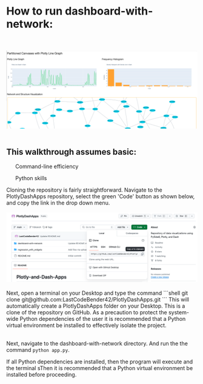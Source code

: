 # How to run dashboard-with-network:
<br></br>
<img src="dashboard.png" alt="Example Image"><br></br>
## This walkthrough assumes basic:
  <ul>Command-line efficiency </ul>
  <ul>Python skills</ul>
Cloning the repository is fairly straightforward. Navigate to the PlotlyDashApps repository, select the green 'Code' button as shown below, and copy the link in the drop down menu. 
<br></br>
<img src="clone_the_repo.png" alt="Example Image">
<br></br>
Next, open a terminal on your Desktop and type the command 
```shell 
git clone git@github.com:LastCodeBender42/PlotlyDashApps.git
```
This will automatically create a PlotlyDashApps folder on your Desktop. This is a clone of the repository on GitHub. As a precaution to protect the system-wide Python dependencies of the user it is recommended that a Python virtual environment be installed to effectively isolate the project.
<br></br>


Next, navigate to the dashboard-with-network directory. And run the the command `python app.py`. 


If all Python dependencies are installed, then the program will execute and the terminal sThen it is recommended that a Python virtual environment be installed before proceeding.

